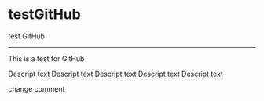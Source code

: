 # testGitHub
test GitHub

---

This is a test for GitHub

Descript text
Descript text
Descript text
Descript text
Descript text

change comment